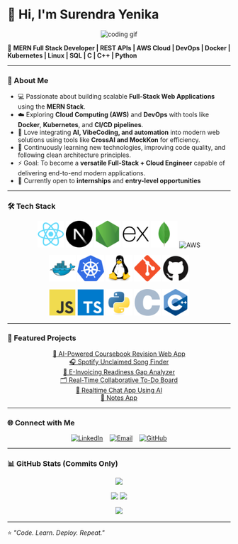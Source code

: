 # 👋 Hi, I'm Surendra Yenika  

<p align="center">
  <img src="https://media.giphy.com/media/qgQUggAC3Pfv687qPC/giphy.gif" width="500" alt="coding gif"/>
</p>

🚀 **MERN Full Stack Developer | REST APIs | AWS Cloud | DevOps | Docker | Kubernetes | Linux | SQL | C | C++ | Python**

---

### 🧠 About Me
- 💻 Passionate about building scalable **Full-Stack Web Applications** using the **MERN Stack**.  
- ☁️ Exploring **Cloud Computing (AWS)** and **DevOps** with tools like **Docker**, **Kubernetes**, and **CI/CD pipelines**.  
- 🤖 Love integrating **AI, VibeCoding, and automation** into modern web solutions using tools like **CrossAI and MockKon** for efficiency.  
- 🌱 Continuously learning new technologies, improving code quality, and following clean architecture principles.  
- ⚡ Goal: To become a **versatile Full-Stack + Cloud Engineer** capable of delivering end-to-end modern applications.  
- 📌 Currently open to **internships** and **entry-level opportunities**  

---

### 🛠️ Tech Stack

<p align="center">
  <img src="https://raw.githubusercontent.com/devicons/devicon/master/icons/react/react-original.svg" width="60" height="60" title="React" alt="React"/>
  <img src="https://raw.githubusercontent.com/devicons/devicon/master/icons/nextjs/nextjs-original.svg" width="60" height="60" title="Next.js" alt="Next.js"/>
  <img src="https://raw.githubusercontent.com/devicons/devicon/master/icons/nodejs/nodejs-original.svg" width="60" height="60" title="Node.js" alt="Node.js"/>
  <img src="https://raw.githubusercontent.com/devicons/devicon/master/icons/express/express-original.svg" width="60" height="60" title="Express" alt="Express"/>
  <img src="https://raw.githubusercontent.com/devicons/devicon/master/icons/mongodb/mongodb-original.svg" width="60" height="60" title="MongoDB" alt="MongoDB"/>
  <img src="https://raw.githubusercontent.com/devicons/devicon/master/icons/aws/aws-original.svg" width="60" height="60" title="AWS" alt="AWS"/>
</p>

<p align="center">
  <img src="https://raw.githubusercontent.com/devicons/devicon/master/icons/docker/docker-original.svg" width="60" height="60" title="Docker" alt="Docker"/>
  <img src="https://raw.githubusercontent.com/devicons/devicon/master/icons/kubernetes/kubernetes-plain.svg" width="60" height="60" title="Kubernetes" alt="Kubernetes"/>
  <img src="https://raw.githubusercontent.com/devicons/devicon/master/icons/linux/linux-original.svg" width="60" height="60" title="Linux" alt="Linux"/>
  <img src="https://raw.githubusercontent.com/devicons/devicon/master/icons/git/git-original.svg" width="60" height="60" title="Git" alt="Git"/>
  <img src="https://raw.githubusercontent.com/devicons/devicon/master/icons/github/github-original.svg" width="60" height="60" title="GitHub" alt="GitHub"/>
</p>

<p align="center">
  <img src="https://raw.githubusercontent.com/devicons/devicon/master/icons/javascript/javascript-original.svg" width="60" height="60" title="JavaScript" alt="JavaScript"/>
  <img src="https://raw.githubusercontent.com/devicons/devicon/master/icons/typescript/typescript-original.svg" width="60" height="60" title="TypeScript" alt="TypeScript"/>
  <img src="https://raw.githubusercontent.com/devicons/devicon/master/icons/python/python-original.svg" width="60" height="60" title="Python" alt="Python"/>
  <img src="https://raw.githubusercontent.com/devicons/devicon/master/icons/c/c-original.svg" width="60" height="60" title="C" alt="C"/>
  <img src="https://raw.githubusercontent.com/devicons/devicon/master/icons/cplusplus/cplusplus-original.svg" width="60" height="60" title="C++" alt="C++"/>
</p>


---

### 🚀 Featured Projects  

<p align="center">
  <a href="https://github.com/surendra123-ops/AI-Powered-Coursebook-Revision-Web-App">🧠 AI-Powered Coursebook Revision Web App</a>  
  <br>
  <a href="https://github.com/surendra123-ops/Spotify-Unclaimed-Song-Finder">🎧 Spotify Unclaimed Song Finder</a>  
  <br>
  <a href="https://github.com/surendra123-ops/E-Invoicing-Readiness-Gap-Analyzer">💼 E-Invoicing Readiness Gap Analyzer</a>  
  <br>
  <a href="https://github.com/surendra123-ops/Real-Time-Collaborative-To-Do-Board">🗂️ Real-Time Collaborative To-Do Board</a>  
  <br>
  <a href="https://github.com/surendra123-ops/RealTimeChatAppUsingAI">💬 Realtime Chat App Using AI</a>  
  <br>
  <a href="https://github.com/surendra123-ops/notes-app">📝 Notes App</a>  
</p>

---

### 🌐 Connect with Me  

<p align="center">
  <a href="https://linkedin.com/in/surendrayenika" target="_blank"><img src="https://skillicons.dev/icons?i=linkedin" width="50" height="50" alt="LinkedIn"/></a>
  &nbsp;&nbsp;
  <a href="mailto:surendrayenika@gmail.com"><img src="https://cdn.jsdelivr.net/gh/devicons/devicon/icons/google/google-original.svg" width="50" height="50" alt="Email"/></a>
  &nbsp;&nbsp;
  <a href="https://github.com/surendra123-ops" target="_blank"><img src="https://skillicons.dev/icons?i=github" width="50" height="50" alt="GitHub"/></a>
</p>

---

### 📊 GitHub Stats (Commits Only)  

<p align="center">
  <img src="https://github-readme-stats.vercel.app/api?username=surendra123-ops&show_icons=true&theme=react&count_private=true&hide=stars,issues&hide_title=true&show_icons=true&include_all_commits=true" height="180px"/>
</p>


<p align="center"> <img src="https://github-readme-stats.vercel.app/api?username=surendra123-ops&show_icons=true&theme=react&count_private=true&hide=stars" height="160px"/> <img src="https://github-readme-stats.vercel.app/api/top-langs/?username=surendra123-ops&layout=compact&theme=react&hide=stars" height="160px"/> </p> <p align="center"> <img src="https://github-readme-streak-stats.herokuapp.com/?user=surendra123-ops&theme=react" height="160px"/> </p>

---

⭐ *"Code. Learn. Deploy. Repeat."*  
